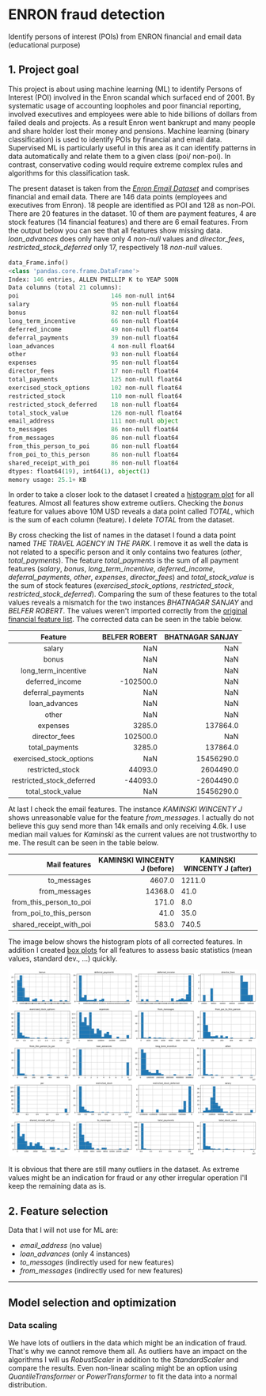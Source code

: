 # ENRON fraud detection
Identify persons of interest (POIs) from ENRON financial and email data (educational purpose) 



## 1. Project goal

This project is about using machine learning (ML) to identify Persons of Interest (POI) involved in the Enron scandal which surfaced end of 2001. By systematic usage of accounting loopholes and poor financial reporting, involved executives and employees were able to hide billions of dollars from failed deals and projects. As a result Enron went bankrupt and many people and share holder lost their money and pensions. Machine learning (binary classification) is used to identify POIs by financial and email data. Supervised ML is particularly useful in this area as it can identify patterns in data automatically and relate them to a given class (poi/ non-poi). In contrast, conservative coding would require extreme complex rules and algorithms for this classification task.    

The present dataset is taken from the [*Enron Email Dataset*]( https://www.cs.cmu.edu/~./enron/) and comprises financial and email data. There are 146 data points (employees and executives from Enron). 18 people are identified as POI and 128 as non-POI. There are 20 features in the dataset. 10 of them are payment features, 4 are stock features (14 financial features) and there are 6 email features. From the output below you can see that all features show missing data. *loan_advances* does only have only 4 *non-null* values and *director_fees*, *restricted_stock_deferred* only 17, respectively 18 *non-null* values. 

```python
data_Frame.info()
<class 'pandas.core.frame.DataFrame'>
Index: 146 entries, ALLEN PHILLIP K to YEAP SOON
Data columns (total 21 columns):
poi                          146 non-null int64
salary                       95 non-null float64
bonus                        82 non-null float64
long_term_incentive          66 non-null float64
deferred_income              49 non-null float64
deferral_payments            39 non-null float64
loan_advances                4 non-null float64
other                        93 non-null float64
expenses                     95 non-null float64
director_fees                17 non-null float64
total_payments               125 non-null float64
exercised_stock_options      102 non-null float64
restricted_stock             110 non-null float64
restricted_stock_deferred    18 non-null float64
total_stock_value            126 non-null float64
email_address                111 non-null object
to_messages                  86 non-null float64
from_messages                86 non-null float64
from_this_person_to_poi      86 non-null float64
from_poi_to_this_person      86 non-null float64
shared_receipt_with_poi      86 non-null float64
dtypes: float64(19), int64(1), object(1)
memory usage: 25.1+ KB
```

In order to take a closer look to the dataset I created a [histogram plot](./images/features_histogram_plots.png) for all features. Almost all features show extreme outliers. Checking the *bonus* feature for values above 10M USD reveals a data point called *TOTAL*, which is the sum of each column (feature). I delete *TOTAL* from the dataset. 

By cross checking the list of names in the dataset I found a data point named *THE TRAVEL AGENCY IN THE PARK*. I remove it as well the data is not related to a specific person and it only contains two features (*other*, *total_payments*). The feature *total_payments* is the sum of all payment features (*salary*, *bonus*, *long_term_incentive*, *deferred_income*, *deferral_payments*, *other*, *expenses*, *director_fees*) and *total_stock_value* is the sum of stock features (*exercised_stock_options*, *restricted_stock*, *restricted_stock_deferred*). Comparing the sum of these features to the total values reveals a mismatch for the two instances *BHATNAGAR SANJAY* and *BELFER ROBERT*. The values weren't imported correctly from the [original financial feature list](./data/enron61702insiderpay.pdf). The corrected data can be seen in the table below. 

|          Feature          | BELFER ROBERT | BHATNAGAR SANJAY |
| :-----------------------: | ------------: | ---------------: |
|          salary           |           NaN |              NaN |
|           bonus           |           NaN |              NaN |
|    long_term_incentive    |           NaN |              NaN |
|      deferred_income      |     -102500.0 |              NaN |
|     deferral_payments     |           NaN |              NaN |
|       loan_advances       |           NaN |              NaN |
|           other           |           NaN |              NaN |
|         expenses          |        3285.0 |         137864.0 |
|       director_fees       |      102500.0 |              NaN |
|      total_payments       |        3285.0 |         137864.0 |
|  exercised_stock_options  |           NaN |       15456290.0 |
|     restricted_stock      |       44093.0 |        2604490.0 |
| restricted_stock_deferred |      -44093.0 |       -2604490.0 |
|     total_stock_value     |           NaN |       15456290.0 |

At last I check the email features. The instance *KAMINSKI WINCENTY J* shows unreasonable value for the feature *from_messages*. I actually do not believe this guy send more than 14k emails and only receiving 4.6k.   I use median mail values for *Kaminski* as the current values are not trustworthy to me. The result can be seen in the table below.   

|           Mail features | KAMINSKI WINCENTY J (before) | KAMINSKI WINCENTY J (after) |
| ----------------------: | ---------------------------: | --------------------------- |
|             to_messages |                       4607.0 | 1211.0                      |
|           from_messages |                      14368.0 | 41.0                        |
| from_this_person_to_poi |                        171.0 | 8.0                         |
| from_poi_to_this_person |                         41.0 | 35.0                        |
| shared_receipt_with_poi |                        583.0 | 740.5                       |

The image below shows the histogram plots of all corrected features. In addition I created [box plots](./images/features_box_plots_corrected.png) for all features to assess basic statistics (mean values, standard dev., ...) quickly. 

![Corrected features](./images/features_histogram_plots_corrected.png)

It is obvious that there are still many outliers in the dataset. As extreme values might be an indication for fraud or any other irregular operation I'll keep the remaining data as is.



## 2. Feature selection



Data that I will not use for ML are:  

+ *email_address* (no value)
+ *loan_advances* (only 4 instances)
+ *to_messages* (indirectly used for new features)
+ *from_messages* (indirectly used for new features)





----

## Model selection and optimization

### Data scaling

We have lots of outliers in the data which might be an indication of fraud. That's why we cannot remove them all. As outliers have an impact on the algorithms I will us *RobustScale*r in addition to the *StandardScaler* and compare the results. Even non-linear scaling might be an option using *QuantileTransformer* or *PowerTransformer* to fit the data into a normal distribution.

 